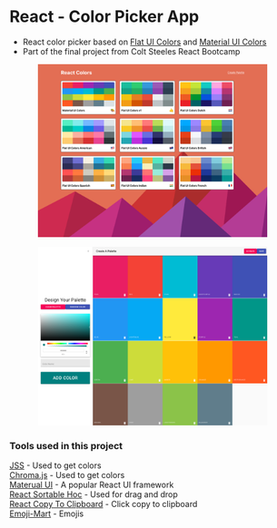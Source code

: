 # React - Color Picker App

- React color picker based on [Flat UI Colors](https://flatuicolors.com/) and [Material UI Colors](http://materialuicolors.co/?utm_source=launchers)
- Part of the final project from Colt Steeles React Bootcamp

<p align="center">
  <img style="max-width: 80%;"src="public/images/homepage.png">
</p>
<p align="center">
  <img style="max-width: 80%;"src="public/images/createpage.png">
</p>

### Tools used in this project

[JSS](https://cssinjs.org/) - Used to get colors<br>
[Chroma.js](https://gka.github.io/chroma.js/) - Used to get colors<br>
[Materual UI](https://material-ui.com/) - A popular React UI framework<br>
[React Sortable Hoc](https://github.com/clauderic/react-sortable-hoc) - Used for drag and drop<br>
[React Copy To Clipboard](https://www.npmjs.com/package/react-copy-to-clipboard) - Click copy to clipboard <br>
[Emoji-Mart](https://github.com/missive/emoji-mart) - Emojis <br>
